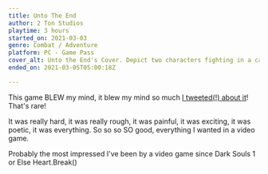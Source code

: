 ```yaml
---
title: Unto The End
author: 2 Ton Studios
playtime: 3 hours
started_on: 2021-03-03
genre: Combat / Adventure
platform: PC - Game Pass
cover_alt: Unto the End's Cover. Depict two characters fighting in a cave
ended_on: 2021-03-05T05:00:18Z

---
```

This game BLEW my mind, it blew my mind so much [I tweeted(!) about it](https://twitter.com/_princesseuh/status/1367540286478499849)! That's rare!

It was really hard, it was really rough, it was painful, it was exciting, it was poetic, it was everything. So so so SO good, everything I wanted in a video game.

Probably the most impressed I've been by a video game since Dark Souls 1 or Else Heart.Break()